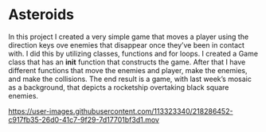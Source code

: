 # Asteroids

In this project I created a very simple game that moves a player using the direction keys ove enemies that disappear once they’ve been in contact with. I did this by utilizing classes, functions and for loops. I created a Game class that has an __init__ function that constructs the game. After that I have different functions that move the enemies and player, make the enemies, and make the collisions. The end result is a game, with last week’s mosaic as a background, that depicts a rocketship overtaking black square enemies.

https://user-images.githubusercontent.com/113323340/218286452-c917fb35-26d0-41c7-9f29-7d17701bf3d1.mov

